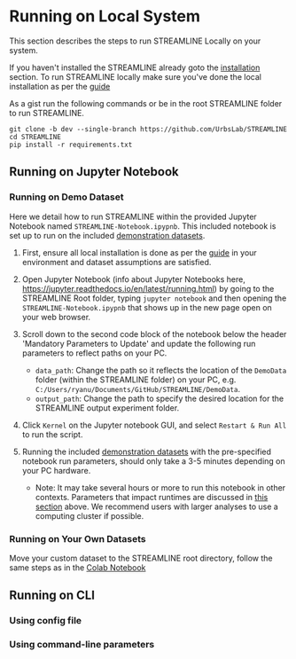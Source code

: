 # Running on Local System

This section describes the steps to run STREAMLINE Locally on your system.

If you haven't installed the STREAMLINE already goto the [installation](install.md#local-installation) section.
To run STREAMLINE locally make sure you've done the local installation as per the [guide](install.md)

As a gist run the following commands or be in the root STREAMLINE folder to run STREAMLINE.
```
git clone -b dev --single-branch https://github.com/UrbsLab/STREAMLINE
cd STREAMLINE
pip install -r requirements.txt
```

## Running on Jupyter Notebook

### Running on Demo Dataset
Here we detail how to run STREAMLINE within the provided Jupyter Notebook named `STREAMLINE-Notebook.ipypnb`. 
This included notebook is set up to run on the included [demonstration datasets](sample.md#demonstration-data).

1. First, ensure all local installation is done as per the [guide](install.md#jupyter-notebook) in your environment 
   and dataset assumptions are satisfied.

2. Open Jupyter Notebook (info about Jupyter Notebooks here, https://jupyter.readthedocs.io/en/latest/running.html) by 
   going to the STREAMLINE Root folder, typing `jupyter notebook` and then opening the `STREAMLINE-Notebook.ipypnb` that
   shows up in the new page open on your web browser.

3. Scroll down to the second code block of the notebook below the header 'Mandatory Parameters to Update' and update the following run parameters to reflect paths on your PC.
    * `data_path`: Change the path so it reflects the location of the `DemoData` folder (within the STREAMLINE folder) on your PC, e.g. `C:/Users/ryanu/Documents/GitHub/STREAMLINE/DemoData`.
    * `output_path`: Change the path to specify the desired location for the STREAMLINE output experiment folder.

4. Click `Kernel` on the Jupyter notebook GUI, and select `Restart & Run All` to run the script.  

5. Running the included [demonstration datasets](sample.md#demonstration-data) with the pre-specified notebook run parameters, 
   should only take a 3-5 minutes depending on your PC hardware.
    * Note: It may take several hours or more to run this notebook in other contexts. Parameters that impact runtimes are discussed in [this section](tips.md#reducing-runtime) above. We recommend users with larger analyses to use a computing cluster if possible.

### Running on Your Own Datasets
Move your custom dataset to the STREAMLINE root directory,
follow the same steps as in the [Colab Notebook](colab.md#running-on-your-own-datasets-tbd)

## Running on CLI

### Using config file

### Using command-line parameters
